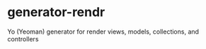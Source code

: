 generator-rendr
===============

Yo (Yeoman) generator for render views, models, collections, and controllers
